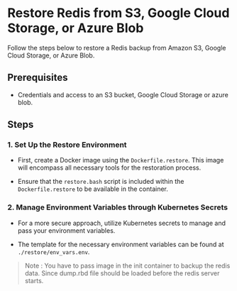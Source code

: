 # Restore Redis from S3, Google Cloud Storage, or Azure Blob

Follow the steps below to restore a Redis backup from Amazon S3, Google Cloud Storage, or Azure Blob.

## Prerequisites

- Credentials and access to an S3 bucket, Google Cloud Storage or azure blob.

## Steps

### 1. Set Up the Restore Environment

- First, create a Docker image using the `Dockerfile.restore`. This image will encompass all necessary tools for the restoration process.
  
- Ensure that the `restore.bash` script is included within the `Dockerfile.restore` to be available in the container.

### 2. Manage Environment Variables through Kubernetes Secrets

- For a more secure approach, utilize Kubernetes secrets to manage and pass your environment variables.

- The template for the necessary environment variables can be found at `./restore/env_vars.env`.

> Note : You have to pass image in the init container to backup the redis data. Since dump.rbd file should be loaded before the redis server starts.
